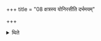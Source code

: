 +++
title = "08 क्षत्रस्य योनिरसीति दर्भमयम्"

+++

<details><summary>थिते</summary>

क्षत्रस्य योनिरसीति दर्भमयं पत्नी ८
</details>
